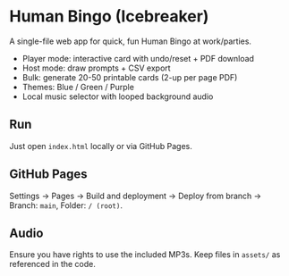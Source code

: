# Human Bingo (Icebreaker)

A single-file web app for quick, fun Human Bingo at work/parties.
- Player mode: interactive card with undo/reset + PDF download
- Host mode: draw prompts + CSV export
- Bulk: generate 20-50 printable cards (2-up per page PDF)
- Themes: Blue / Green / Purple
- Local music selector with looped background audio

## Run
Just open `index.html` locally or via GitHub Pages.

## GitHub Pages
Settings → Pages → Build and deployment → Deploy from branch → Branch: `main`, Folder: `/ (root)`.

## Audio
Ensure you have rights to use the included MP3s. Keep files in `assets/` as referenced in the code.
